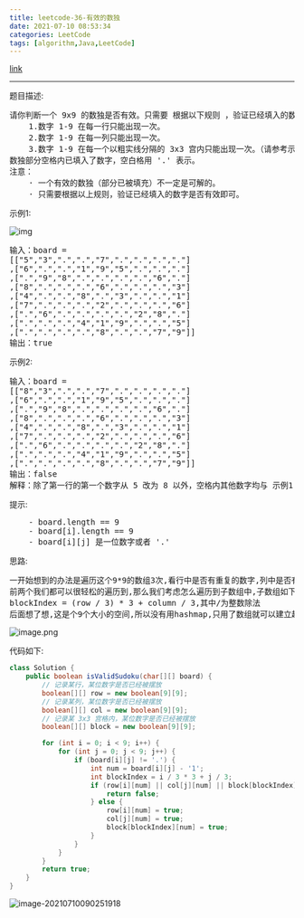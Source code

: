 ```yaml
---
title: leetcode-36-有效的数独
date: 2021-07-10 08:53:34
categories: LeetCode
tags: [algorithm,Java,LeetCode]
---
```


[link](https://leetcode-cn.com/problems/valid-sudoku/submissions/)

<hr/>

题目描述:

<pre>
请你判断一个 9x9 的数独是否有效。只需要 根据以下规则 ，验证已经填入的数字是否有效即可。
	1.数字 1-9 在每一行只能出现一次。
	2.数字 1-9 在每一列只能出现一次。
	3.数字 1-9 在每一个以粗实线分隔的 3x3 宫内只能出现一次。（请参考示例图）
数独部分空格内已填入了数字，空白格用 '.' 表示。
注意：
	· 一个有效的数独（部分已被填充）不一定是可解的。
	· 只需要根据以上规则，验证已经填入的数字是否有效即可。
</pre>

示例1:

![img](https://gitee.com/cao_ziqiang/img/raw/master/20210710085544.png)

<pre>
输入：board = 
[["5","3",".",".","7",".",".",".","."]
,["6",".",".","1","9","5",".",".","."]
,[".","9","8",".",".",".",".","6","."]
,["8",".",".",".","6",".",".",".","3"]
,["4",".",".","8",".","3",".",".","1"]
,["7",".",".",".","2",".",".",".","6"]
,[".","6",".",".",".",".","2","8","."]
,[".",".",".","4","1","9",".",".","5"]
,[".",".",".",".","8",".",".","7","9"]]
输出：true
</pre>

示例2:

<pre>
输入：board = 
[["8","3",".",".","7",".",".",".","."]
,["6",".",".","1","9","5",".",".","."]
,[".","9","8",".",".",".",".","6","."]
,["8",".",".",".","6",".",".",".","3"]
,["4",".",".","8",".","3",".",".","1"]
,["7",".",".",".","2",".",".",".","6"]
,[".","6",".",".",".",".","2","8","."]
,[".",".",".","4","1","9",".",".","5"]
,[".",".",".",".","8",".",".","7","9"]]
输出：false
解释：除了第一行的第一个数字从 5 改为 8 以外，空格内其他数字均与 示例1 相同。 但由于位于左上角的 3x3 宫内有两个 8 存在, 因此这个数独是无效的。
</pre>

提示:

<pre>
	- board.length == 9
	- board[i].length == 9
	- board[i][j] 是一位数字或者 '.'
</pre>

思路:

<pre>
一开始想到的办法是遍历这个9*9的数组3次,看行中是否有重复的数字,列中是否有相同的数字,3x3数组中是否有相同的数字
前两个我们都可以很轻松的遍历到,那么我们考虑怎么遍历到子数组中,子数组如下图所示
blockIndex = (row / 3) * 3 + column / 3,其中/为整数除法
后面想了想,这是个9个大小的空间,所以没有用hashmap,只用了数组就可以建立起value-count的映射关系
</pre>




![image.png](https://gitee.com/cao_ziqiang/img/raw/master/20210710085937.png)

代码如下:

```java
class Solution {
    public boolean isValidSudoku(char[][] board) {
        // 记录某行，某位数字是否已经被摆放
        boolean[][] row = new boolean[9][9];
        // 记录某列，某位数字是否已经被摆放
        boolean[][] col = new boolean[9][9];
        // 记录某 3x3 宫格内，某位数字是否已经被摆放
        boolean[][] block = new boolean[9][9];

        for (int i = 0; i < 9; i++) {
            for (int j = 0; j < 9; j++) {
                if (board[i][j] != '.') {
                    int num = board[i][j] - '1';
                    int blockIndex = i / 3 * 3 + j / 3;
                    if (row[i][num] || col[j][num] || block[blockIndex][num]) {
                        return false;
                    } else {
                        row[i][num] = true;
                        col[j][num] = true;
                        block[blockIndex][num] = true;
                    }
                }
            }
        }
        return true;
    }
}
```

![image-20210710090251918](https://gitee.com/cao_ziqiang/img/raw/master/20210710090252.png)

